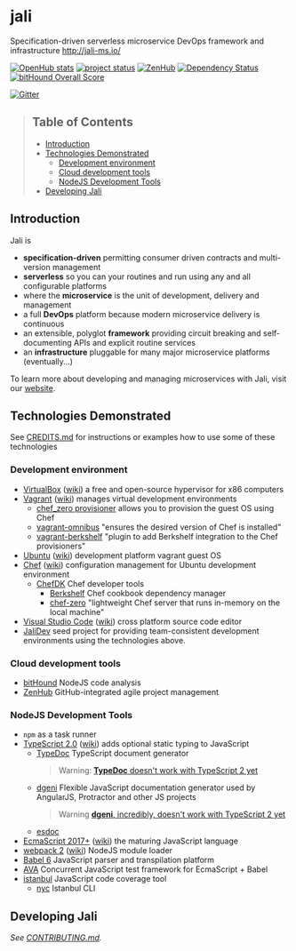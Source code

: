 # jali
Specification-driven serverless microservice DevOps framework and infrastructure http://jali-ms.io/

<!-- badges -->
[![OpenHub stats](https://www.openhub.net/p/jali/widgets/project_thin_badge.gif)](https://www.openhub.net/p/jali)
[![project status](https://img.shields.io/badge/project_status-pre--alpha-AA0114.svg)](https://github.com/latticework/jali/milestones)
[![ZenHub](https://raw.githubusercontent.com/ZenHubIO/support/master/zenhub-badge.png)](https://github.com/latticework/jali/milestones#boards?repos=45436564&milestones=0.1.0#)
[![Dependency Status](https://dependencyci.com/github/latticework/jali/badge)](https://dependencyci.com/github/latticework/jali)
[![bitHound Overall Score](https://www.bithound.io/github/latticework/jali/badges/score.svg)](https://www.bithound.io/github/latticework/jali)

[![Gitter](https://badges.gitter.im/latticework/jali.svg)](https://gitter.im/latticework/jali?utm_source=badge&utm_medium=badge&utm_campaign=pr-badge)



> ## Table of Contents
>
> - [Introduction](#introduction)
> - [Technologies Demonstrated](#technologies-demonstrated)
>   - [Development environment](#development-environment)
>   - [Cloud development tools](#cloud-development-tools)
>   - [NodeJS Development Tools](#nodejs-development-tools)
> - [Developing Jali](#developing-jali)

## Introduction

Jali is
- **specification-driven** permitting consumer driven contracts and multi-version management
- **serverless** so you can your routines and run using any and all configurable platforms
- where the **microservice** is the unit of development, delivery and management
- a full **DevOps** platform because modern microservice delivery is continuous
- an extensible, polyglot **framework** providing circuit breaking and self-documenting APIs and explicit routine services
- an **infrastructure** pluggable for many major microservice platforms (eventually...)

To learn more about developing and managing microservices with Jali, visit our [website].

## Technologies Demonstrated

See [CREDITS.md] for instructions or examples how to use some of these technologies

### Development environment
- [VirtualBox] ([wiki][VirtualBoxWiki]) a free and open-source hypervisor for x86 computers
- [Vagrant] ([wiki][VagrantWiki]) manages virtual development environments
  - [chef_zero provisioner][chef_zeroProvisioner] allows you to provision the guest OS using Chef
  - [vagrant-omnibus] "ensures the desired version of Chef is installed"
  - [vagrant-berkshelf] "plugin to add Berkshelf integration to the Chef provisioners"
- [Ubuntu] ([wiki][UbuntuWiki]) development platform vagrant guest OS
- [Chef] ([wiki][ChefWiki]) configuration management for Ubuntu development environment
  - [ChefDK] Chef developer tools
    - [Berkshelf] Chef cookbook dependency manager
    - [chef-zero] "lightweight Chef server that runs in-memory on the local machine"
- [Visual Studio Code][vscode] ([wiki][vscodeWiki]) cross platform source code editor
- [JaliDev] seed project for providing team-consistent development environments using the
  technologies above.

### Cloud development tools
- [bitHound] NodeJS code analysis
- [ZenHub] GitHub-integrated agile project management

### NodeJS Development Tools
- `npm` as a task runner
- [TypeScript 2.0][TypeScript] ([wiki][TypeScriptWiki]) adds optional static typing to JavaScript
  - [TypeDoc] TypeScript document generator
    > Warning: [**TypeDoc** doesn't work with TypeScript 2 yet][TypeDocNotCompatible]
  - [dgeni] Flexible JavaScript documentation generator used by AngularJS, Protractor and other JS projects
    > Warning [**dgeni**, incredibly, doesn't work with TypeScript 2 yet][dgeniNotCompatible]
  - [esdoc]
- [EcmaScript 2017+][EcmaScript] ([wiki][EcmaScriptWiki]) the maturing JavaScript language
- [webpack 2][webpack] ([wiki][WebpackWiki]) NodeJS module loader
- [Babel 6][Babel] JavaScript parser and transpilation platform
- [AVA] Concurrent JavaScript test framework for EcmaScript + Babel
- [istanbul] JavaScript code coverage tool
  - [nyc] Istanbul CLI

## Developing Jali

_See [CONTRIBUTING.md]._


[AVA]: https://github.com/avajs/ava
[Babel]: https://babeljs.io/
[Berkshelf]:http://berkshelf.com/
[bitHound]: https://www.bithound.io/
[Chef]: https://www.chef.io/
[ChefDK]: https://downloads.chef.io/chef-dk/
[ChefWiki]: https://en.wikipedia.org/wiki/Chef_(software)
[chef-zero]: https://docs.chef.io/ctl_chef_client.html#run-in-local-mode
[chef_zeroProvisioner]: https://www.vagrantup.com/docs/provisioning/chef_zero.html
[CONTRIBUTING.md]: ./CONTRIBUTING.md
[CREDITS.md]: ./CREDITS.md
[dgeni]: https://github.com/angular/dgeni
[dgeniNotCompatible]: https://github.com/angular/dgeni-packages/issues/193
[EcmaScript]: https://github.com/tc39/proposals
[EcmaScriptWiki]: https://en.wikipedia.org/wiki/ECMAScript
[esdoc]: https://esdoc.org/
[istanbul]: https://github.com/gotwarlost/istanbul
[JaliDev]: https://github.com/latticework/jalidev
[nyc]: https://github.com/istanbuljs/nyc
[TypeDoc]: http://typedoc.io/
[TypeDocNotCompatible]: https://github.com/TypeStrong/typedoc/issues/234
[TypeScript]: https://blogs.msdn.microsoft.com/typescript/2016/07/11/announcing-typescript-2-0-beta/
[TypeScriptWiki]: https://en.wikipedia.org/wiki/TypeScript
[Ubuntu]: http://www.ubuntu.com/
[UbuntuWiki]: https://en.wikipedia.org/wiki/Ubuntu
[Vagrant]: https://www.vagrantup.com/
[vagrant-berkshelf]:https://github.com/berkshelf/vagrant-berkshelf
[vagrant-omnibus]: https://github.com/chef/vagrant-omnibus
[VagrantWiki]: https://en.wikipedia.org/wiki/Vagrant_(software)
[VirtualBox]: https://www.virtualbox.org/
[VirtualBoxWiki]: https://en.wikipedia.org/wiki/VirtualBox
[vscode]: https://code.visualstudio.com/
[vscodeWiki]: https://en.wikipedia.org/wiki/Visual_Studio_Code
[webpack]: https://gist.github.com/sokra/27b24881210b56bbaff7
[website]: http://jali-ms.io/
[WebpackWiki]: https://en.wikipedia.org/wiki/Webpack
[ZenHub]: https://www.zenhub.com/
